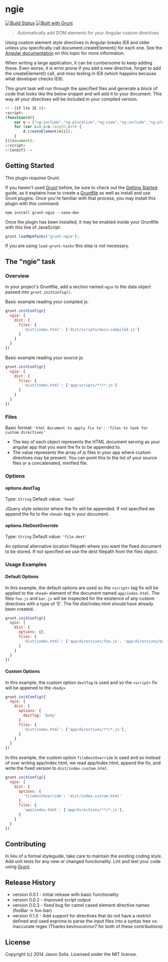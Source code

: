 # ngie 
[![Build Status](https://travis-ci.org/jsolis/grunt-ngie.svg?branch=master)](https://travis-ci.org/jsolis/grunt-ngie)
[![Built with Grunt](https://cdn.gruntjs.com/builtwith.png)](http://gruntjs.com/)

> Automatically add DOM elements for your Angular custom directives

Using custom element style directives in Angular breaks IE8 and older unless you specifically call document.createElement() for each one. See the [Angular documentation][1] on this topic for more information.

When writing a large application, it can be cumbersome to keep adding these. Even worse, it is error prone if you add a new directive, forget to add the createElement() call, and miss testing in IE8 (which happens because what developer checks IE8).

This grunt task will run through the specified files and generate a block of code that looks like the below snippet and will add it to your document. This way all your directives will be included in your complied version.

```js
<!--[if lte IE 8]>
<script>
(function(d){
    var e = ["ng-include","ng-pluralize","ng-view","ng:include","ng:pluralize","ng:view","foo","bar","debugger"];
    for (var i=0;i<e.length;i++) {
        d.createElement(e[i]);
    } 
})(document);
</script>
<![endif]-->
```

## Getting Started
This plugin requires Grunt.

If you haven't used [Grunt](http://gruntjs.com/) before, be sure to check out the [Getting Started](http://gruntjs.com/getting-started) guide, as it explains how to create a [Gruntfile](http://gruntjs.com/sample-gruntfile) as well as install and use Grunt plugins. Once you're familiar with that process, you may install this plugin with this command:

```shell
npm install grunt-ngie --save-dev
```

Once the plugin has been installed, it may be enabled inside your Gruntfile with this line of JavaScript:

```js
grunt.loadNpmTasks('grunt-ngie');
```

If you are using `load-grunt-tasks` this step is not necessary.

## The "ngie" task

### Overview
In your project's Gruntfile, add a section named `ngie` to the data object passed into `grunt.initConfig()`.

Basic example reading your compiled js:
```js
grunt.initConfig({
  ngie: {
    dist: {
      files: {
        'dist/index.html': ['dist/scripts/main-compiled.js']
      }
    }
  }
})
```

Basic example reading your source js:
```js
grunt.initConfig({
  ngie: {
    dist: {
      files: {
        'dist/index.html': ['app/scripts/**/*.js']
      }
    }
  }
})
```

### Files

Basic format:
`'html document to apply fix to': 'files to look for custom directives'`

* The key of each object represents the HTML document serving as your angular app that you want the fix to be appended to.
* The value represents the array of js files in your app where custom directives may be present. You can point this to the list of your source files or a concatenated, minified file.

### Options

#### options.destTag
Type: `String`
Default value: `'head'`

JQuery style selector where the fix will be appended. If not specified we append the fix to the `<head>` tag in your document.

#### options.fileDestOverride
Type: `String`
Default value: `'file.dest'`

An optional alternative location filepath where you want the fixed document to be stored. If not specified we use the dest filepath from the files object.

### Usage Examples

#### Default Options
In this example, the default options are used so the `<script>` tag fix will be applied to the `<head>` element of the document named `app/index.html`. The files `foo.js` and `bar.js` will be inspected for the existence of any custom directives with a type of 'E'.  The file dist/index.html should have already been created.

```js
grunt.initConfig({
  ngie: {
    dist: {
      options: {},
      files: {
        'dist/index.html': ['app/directives/foo.js', 'app/directives/bar.js'],
      }
    }
  }
})
```

#### Custom Options
In this example, the custom option `destTag` is used and so the `<script>` fix will be appened to the `<body>`

```js
grunt.initConfig({
  ngie: {
    dist: {
      options: {
        destTag: 'body'
      },
      files: {
        'dist/index.html': ['app/directives/**/*.js'],
      }
    }
  }
})
```

In this example, the custom option `fileDestOverride` is used and so instead of over writing app/index.html, we read app/index.html, append the fix, and write the fixed version to `dist/index-custom.html`.

```js
grunt.initConfig({
  ngie: {
    dist: {
      options: {
        'fileDestOverride': 'dist/index-custom.html'
      },
      files: {
        'app/index.html': ['app/directives/**/*.js'],
      }
    }
  }
})
```

## Contributing
In lieu of a formal styleguide, take care to maintain the existing coding style. Add unit tests for any new or changed functionality. Lint and test your code using [Grunt](http://gruntjs.com/).

## Release History
* version 0.0.1 - initial release with basic functionality
* version 0.0.2 - improved script output
* version 0.0.3 - fixed bug for camel cased element directive names (fooBar -> foo-bar)
* version 0.1.0 - Add support for directives that do not have a restrict defined and used esprima to parse the input files into a syntax tree vs. inaccurate regex (Thanks kevinoconnor7 for both of these contributions)

## License
Copyright (c) 2014 Jason Solis. Licensed under the MIT license.


  [1]: https://docs.angularjs.org/guide/ie
